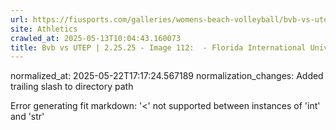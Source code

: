 ```yaml
---
url: https://fiusports.com/galleries/womens-beach-volleyball/bvb-vs-utep-2-25-25/image-112/356/62792/
site: Athletics
crawled_at: 2025-05-13T10:04:43.160073
title: Bvb vs UTEP | 2.25.25 - Image 112:  - Florida International University
---
```

normalized_at: 2025-05-22T17:17:24.567189
normalization_changes: Added trailing slash to directory path

Error generating fit markdown: '<' not supported between instances of 'int' and 'str'